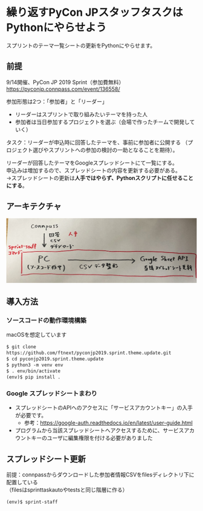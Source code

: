# 繰り返すPyCon JPスタッフタスクはPythonにやらせよう

スプリントのテーマ一覧シートの更新をPythonにやらせます。

## 前提

9/14開催、PyCon JP 2019 Sprint（参加費無料）  
https://pyconjp.connpass.com/event/136558/

参加形態は2つ：「参加者」と「リーダー」  

- リーダーはスプリントで取り組みたいテーマを持った人
- 参加者は当日参加するプロジェクトを選ぶ（会場で作ったチームで開発していく）

タスク：リーダーが申込時に回答したテーマを、事前に参加者に公開する
（プロジェクト選びやスプリントへの参加の検討の一助となることを期待）。

リーダーが回答したテーマをGoogleスプレッドシートにて一覧にする。  
申込みは増加するので、スプレッドシートの内容を更新する必要がある。  
→スプレッドシートの更新は**人手ではやらず、Pythonスクリプトに任せることにする**。

## アーキテクチャ

![](images/architecture.jpg)

## 導入方法

### ソースコードの動作環境構築

macOSを想定しています

```
$ git clone https://github.com/ftnext/pyconjp2019.sprint.theme.update.git
$ cd pyconjp2019.sprint.theme.update
$ python3 -m venv env
$ . env/bin/activate
(env)$ pip install .
```

### Google スプレッドシートまわり

- スプレッドシートのAPIへのアクセスに「サービスアカウントキー」の入手が必要です。
    - 参考：https://google-auth.readthedocs.io/en/latest/user-guide.html
- プログラムから当該スプレッドシートへアクセスするために、サービスアカウントキーのユーザに編集権限を付ける必要がありました

## スプレッドシート更新

前提：connpassからダウンロードした参加者情報CSVをfilesディレクトリ下に配置している  
（filesはsprinttaskautoやtestsと同じ階層に作る）

```
(env)$ sprint-staff
```
